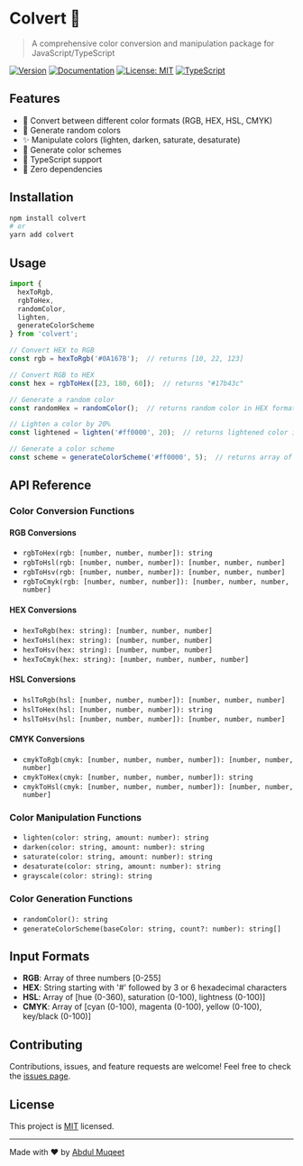 # Colvert 🎨

> A comprehensive color conversion and manipulation package for JavaScript/TypeScript

[![Version](https://img.shields.io/badge/version-2.0.0-blue.svg?cacheSeconds=2592000)](#)
[![Documentation](https://img.shields.io/badge/documentation-yes-brightgreen.svg)](#)
[![License: MIT](https://img.shields.io/badge/License-MIT-yellow.svg)](#)
[![TypeScript](https://img.shields.io/badge/TypeScript-Ready-blue.svg)](#)

## Features

- 🔄 Convert between different color formats (RGB, HEX, HSL, CMYK)
- 🎨 Generate random colors
- ✨ Manipulate colors (lighten, darken, saturate, desaturate)
- 🌈 Generate color schemes
- 💪 TypeScript support
- 🚀 Zero dependencies

## Installation

```bash
npm install colvert
# or
yarn add colvert
```

## Usage

```typescript
import { 
  hexToRgb, 
  rgbToHex, 
  randomColor,
  lighten,
  generateColorScheme 
} from 'colvert';

// Convert HEX to RGB
const rgb = hexToRgb('#0A167B');  // returns [10, 22, 123]

// Convert RGB to HEX
const hex = rgbToHex([23, 180, 60]);  // returns "#17b43c"

// Generate a random color
const randomHex = randomColor();  // returns random color in HEX format

// Lighten a color by 20%
const lightened = lighten('#ff0000', 20);  // returns lightened color in HEX

// Generate a color scheme
const scheme = generateColorScheme('#ff0000', 5);  // returns array of 5 harmonious colors
```

## API Reference

### Color Conversion Functions

#### RGB Conversions
- `rgbToHex(rgb: [number, number, number]): string`
- `rgbToHsl(rgb: [number, number, number]): [number, number, number]`
- `rgbToHsv(rgb: [number, number, number]): [number, number, number]`
- `rgbToCmyk(rgb: [number, number, number]): [number, number, number, number]`

#### HEX Conversions
- `hexToRgb(hex: string): [number, number, number]`
- `hexToHsl(hex: string): [number, number, number]`
- `hexToHsv(hex: string): [number, number, number]`
- `hexToCmyk(hex: string): [number, number, number, number]`

#### HSL Conversions
- `hslToRgb(hsl: [number, number, number]): [number, number, number]`
- `hslToHex(hsl: [number, number, number]): string`
- `hslToHsv(hsl: [number, number, number]): [number, number, number]`

#### CMYK Conversions
- `cmykToRgb(cmyk: [number, number, number, number]): [number, number, number]`
- `cmykToHex(cmyk: [number, number, number, number]): string`
- `cmykToHsl(cmyk: [number, number, number, number]): [number, number, number]`

### Color Manipulation Functions

- `lighten(color: string, amount: number): string`
- `darken(color: string, amount: number): string`
- `saturate(color: string, amount: number): string`
- `desaturate(color: string, amount: number): string`
- `grayscale(color: string): string`

### Color Generation Functions

- `randomColor(): string`
- `generateColorScheme(baseColor: string, count?: number): string[]`

## Input Formats

- **RGB**: Array of three numbers [0-255]
- **HEX**: String starting with '#' followed by 3 or 6 hexadecimal characters
- **HSL**: Array of [hue (0-360), saturation (0-100), lightness (0-100)]
- **CMYK**: Array of [cyan (0-100), magenta (0-100), yellow (0-100), key/black (0-100)]

## Contributing

Contributions, issues, and feature requests are welcome! Feel free to check the [issues page](https://github.com/abdulmuqeet1/colvert/issues).

## License

This project is [MIT](LICENSE) licensed.

---

Made with ❤️ by [Abdul Muqeet](https://github.com/abdulmuqeet1)
